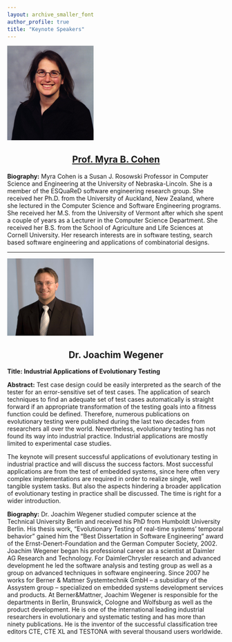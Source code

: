 ```yaml
---
layout: archive_smaller_font
author_profile: true
title: "Keynote Speakers"
---
```


<link rel="stylesheet" href="../css/keynotes.css">

<img src="../images/myra.jpg" class="keynote_photo" width="200">

<center><h2><a href="http://cse.unl.edu/~myra/index.html">Prof. Myra B. Cohen</a></h2></center>

<b>Biography:</b> Myra Cohen is a Susan J. Rosowski Professor in Computer Science and Engineering at the University of Nebraska-Lincoln. She is a member of the ESQuaReD software engineering research group. She received her Ph.D. from the University of Auckland, New Zealand, where she lectured in the Computer Science and Software Engineering programs. She received her M.S. from the University of Vermont after which she spent a couple of years as a Lecturer in the Computer Science Department. She received her B.S. from the School of Agriculture and Life Sciences at Cornell University. Her research interests are in software testing, search based software engineering and applications of combinatorial designs. 

---

<img src="../images/joachim.jpg" class="keynote_photo" width="200">

<center><h2>Dr. Joachim Wegener</h2></center>


<b>Title: Industrial Applications of Evolutionary Testing</b>


<b>Abstract:</b> Test case design could be easily interpreted as the search of the tester for an error-sensitive set of test cases. 
The application of search techniques to find an adequate set of test cases automatically is straight forward if an appropriate transformation 
of the testing goals into a fitness function could be defined. Therefore, numerous publications on evolutionary testing were published during 
the last two decades from researchers all over the world. Nevertheless, evolutionary testing has not found its way into industrial practice. 
Industrial applications are mostly limited to experimental case studies.

 

The keynote will present successful applications of evolutionary testing in industrial practice and will discuss the success factors. 
Most successful applications are from the test of embedded systems, since here often very complex implementations are required in order to realize single, 
well tangible system tasks. But also the aspects hindering a broader application of evolutionary testing in practice shall be discussed. 
The time is right for a wider introduction. 

<b>Biography:</b> Dr. Joachim Wegener studied computer science at the Technical University Berlin and received his PhD from Humboldt University Berlin. His thesis work, “Evolutionary Testing of real-time systems’ temporal behavior” gained him the “Best Dissertation in Software Engineering” award of the Ernst-Denert-Foundation and the German Computer Society, 2002. Joachim Wegener began his professional career as a scientist at Daimler AG Research and Technology.  For DaimlerChrysler research and advanced development he led the software analysis and testing group as well as a group on advanced techniques in software engineering.  Since 2007 he works for Berner & Mattner  Systemtechnik GmbH – a subsidiary of the Assystem group – specialized on embedded systems development services and products. At Berner&Mattner, Joachim Wegener is responsible for the departments in Berlin, Brunswick, Cologne and Wolfsburg as well as the product development.  He is one of the international leading industrial researchers in evolutionary and systematic testing and has more than ninety publications. He is the inventor of the successful classification tree editors CTE, CTE XL and TESTONA with several thousand users worldwide. 
